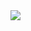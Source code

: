 <img src = "https://cdn.dribbble.com/users/570218/screenshots/6803276/worldmap_fui_k.gif?raw=true">
